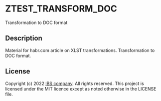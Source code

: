 # ZTEST_TRANSFORM_DOC
Transformation to DOC format

## Description

Material for habr.com article on XLST transformations.
Transformation to DOC format.

## License

Copyright (c) 2022 [IBS company](https://ibs.ru/). All rights reserved. This project is licensed under the MIT licence except as noted otherwise in the LICENSE file.
